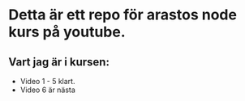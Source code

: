 # Detta är ett repo för arastos node kurs på youtube.

## Vart jag är i kursen:

- Video 1 - 5 klart.
- Video 6 är nästa
